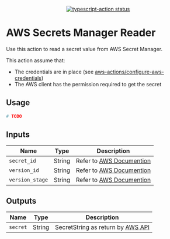 <p align="center">
  <a href="https://github.com/thibaultdelor/aws-secrets-manager-read-action/actions"><img alt="typescript-action status" src="https://github.com/thibaultdelor/aws-secrets-manager-read-action/workflows/build-test/badge.svg"></a>
</p>

# AWS Secrets Manager Reader

Use this action to read a secret value from AWS Secret Manager.

This action assume that:

 - The credentials are in place (see [aws-actions/configure-aws-credentials](https://github.com/aws-actions/configure-aws-credentials))
 - The AWS client has the permission required to get the secret


## Usage

```yaml
# TODO
```

## Inputs

| Name               | Type    | Description                       |
|--------------------|---------|-----------------------------------|
| `secret_id`        | String  | Refer to [AWS Documention](https://docs.aws.amazon.com/secretsmanager/latest/apireference/API_GetSecretValue.html) |
| `version_id`       | String  | Refer to [AWS Documention](https://docs.aws.amazon.com/secretsmanager/latest/apireference/API_GetSecretValue.html) |
| `version_stage`    | String  | Refer to [AWS Documention](https://docs.aws.amazon.com/secretsmanager/latest/apireference/API_GetSecretValue.html) |

## Outputs

| Name               | Type    | Description                       |
|--------------------|---------|-----------------------------------|
| `secret`           | String  | SecretString as return by [AWS API](https://docs.aws.amazon.com/secretsmanager/latest/apireference/API_GetSecretValue.html) |